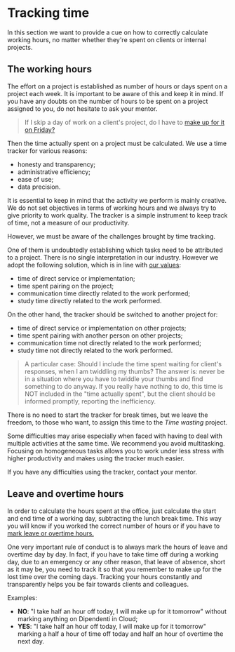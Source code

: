 # Tracking time

In this section we want to provide a cue on how to correctly calculate working hours, no matter 
whether they're spent on clients or internal projects.

## The working hours

The effort on a project is established as number of hours or days spent on a project each week. It 
is important to be aware of this and keep it in mind. If you have any doubts on the number of hours
to be spent on a project assigned to you, do not hesitate to ask your mentor.

> If I skip a day of work on a client's project, do I have to 
> [make up for it on Friday?](https://github.com/nebulab/playbook/blob/master/personal-growth/fridays.md#lavorare-sui-clienti-il-venerd%C3%AC)

Then the time actually spent on a project must be calculated. We use a time tracker for various 
reasons:

- honesty and transparency;
- administrative efficiency;
- ease of use;
- data precision.

It is essential to keep in mind that the activity we perform is mainly creative. We do not set
objectives in terms of working hours and we always try to give priority to work quality. The tracker 
is a simple instrument to keep track of time, not a measure of our productivity.

However, we must be aware of the challenges brought by time tracking.

One of them is undoubtedly establishing which tasks need to be attributed to a project. There is no
single interpretation in our industry. However we adopt the following solution, which is in line 
with [our values](https://github.com/nebulab/playbook/blob/master/about-us/our-values.md):

- time of direct service or implementation;
- time spent pairing on the project;
- communication time directly related to the work performed;
- study time directly related to the work performed.

On the other hand, the tracker should be switched to another project for:

- time of direct service or implementation on other projects;
- time spent pairing with another person on other projects;
- communication time not directly related to the work performed;
- study time not directly related to the work performed.

> A particular case: Should I include the time spent waiting for client's responses, when I am
> twiddling my thumbs? The answer is: never be in a situation where you have to twiddle your thumbs
> and find something to do anyway. If you really have nothing to do, this time is NOT included in the 
> "time actually spent", but the client should be informed promptly, reporting the inefficiency.

There is no need to start the tracker for break times, but we leave the freedom, to those who want, 
to assign this time to the *Time wasting* project.

Some difficulties may arise especially when faced with having to deal with multiple activities
at the same time. We recommend you avoid multitasking. Focusing on homogeneous tasks allows you to 
work under less stress with higher productivity and makes using the tracker much easier.

If you have any difficulties using the tracker, contact your mentor.

## Leave and overtime hours

In order to calculate the hours spent at the office, just calculate the start and end time of a 
working day, subtracting the lunch break time. This way you will know if you worked the correct 
number of hours or if you have to [mark leave or overtime hours.](https://github.com/nebulab/playbook/blob/master/how-we-work/tools.md#dipendenti-in-cloud)

One very important rule of conduct is to always mark the hours of leave and overtime day by day. In 
fact, if you have to take time off during a working day, due to an emergency or any other reason, 
that leave of absence, short as it may be, you need to track it so that you remember to make up for 
the lost time over the coming days. Tracking your hours constantly and transparently helps you be 
fair towards clients and colleagues.

Examples:

- **NO**: "I take half an hour off today, I will make up for it tomorrow" without marking anything 
  on Dipendenti in Cloud;
- **YES**: "I take half an hour off today, I will make up for it tomorrow" marking a half a hour of 
  time off today and half an hour of overtime the next day.
